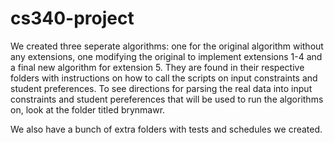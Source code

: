 # cs340-project

We created three seperate algorithms: one for the original algorithm without any extensions, one modifying the original to implement extensions 1-4 and a final new algorithm for extension 5. They are found in their respective folders with instructions on how to call the scripts on input constraints and student preferences. To see directions for parsing the real data into input constraints and student pereferences that will be used to run the algorithms on, look at the folder titled brynmawr.

We also have a bunch of extra folders with tests and schedules we created.

